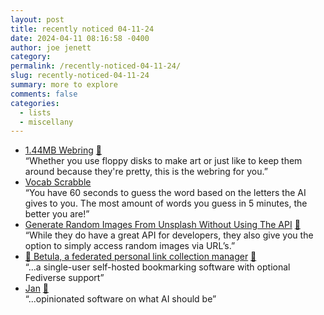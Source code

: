 ```yaml
---
layout: post
title: recently noticed 04-11-24
date: 2024-04-11 08:16:58 -0400
author: joe jenett
category: 
permalink: /recently-noticed-04-11-24/
slug: recently-noticed-04-11-24
summary: more to explore
comments: false
categories:
  - lists
  - miscellany
---
```

<ul class="links">
	<li><a title="1.44MB Webring" href="https://1.44mb.club/">1.44MB Webring</a> <a href="https://pinboard.in/u:mikael">📌</a><br>“Whether you use floppy disks to make art or just like to keep them around because they're pretty, this is the webring for you.”</li>
	<li><a title="Vocab Scrabble: Play & Learn with AI Scrabble!" href="https://vocabscrabble.com/">Vocab Scrabble</a><br>“You have 60 seconds to guess the word based on the letters the AI gives to you. The most amount of words you guess in 5 minutes, the better you are!”</li>
	<li><a title="Generate Random Images From Unsplash Without Using The API - Andreas Wik" href="https://awik.io/generate-random-images-unsplash-without-using-api/">Generate Random Images From Unsplash Without Using The API</a> <a href="https://pinboard.in/u:cogdog">📌</a><br>“While they do have a great API for developers, they also give you the option to simply access random images via URL’s.”</li>
	<li><a title="GitHub - bouncepaw/betula: Federated bookmarking software." href="https://github.com/bouncepaw/betula">🌳 Betula, a federated personal link collection manager</a> <a href="https://pinboard.in/u:tdjones">📌</a><br>“...a single-user self-hosted bookmarking software with optional Fediverse support”</li>
	<li><a title="Jan - Turn your computer into an AI computer" href="https://jan.ai/">Jan</a> <a href="https://pinboard.in/u:peterkaminski">📌</a><br>“...opinionated software on what AI should be”</li>
</ul>

<a href="https://brid.gy/publish/mastodon"></a>